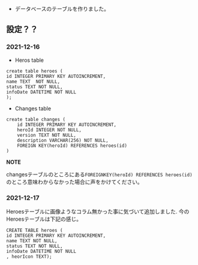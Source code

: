 - データベースのテーブルを作りました。

## 設定？？

### 2021-12-16

- Heros table

``` 
create table heroes (
id INTEGER PRIMARY KEY AUTOINCREMENT,
name TEXT  NOT NULL,
status TEXT NOT NULL,
infoDate DATETIME NOT NULL
); 
```

- Changes table 

``` 
create table changes (
    id INTEGER PRIMARY KEY AUTOINCREMENT,
    heroId INTEGER NOT NULL,
    version TEXT NOT NULL,
    description VARCHAR(256) NOT NULL,
    FOREIGN KEY(heroId) REFERENCES heroes(id)
) 
```


**NOTE**

changesテーブルのところにある` FOREIGNKEY(heroId) REFERENCES heroes(id) `
のところ意味わからなかった場合に声をかけてください。

### 2021-12-17

Heroesテーブルに画像ようなコラム無かった事に気づいて追加しました.
今のHeroesテーブルは下記の感じ。
```
CREATE TABLE heroes (
id INTEGER PRIMARY KEY AUTOINCREMENT,
name TEXT NOT NULL,
status TEXT NOT NULL,
infoDate DATETIME NOT NULL
, heorIcon TEXT);
```
